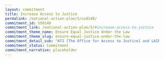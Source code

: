 ```yaml
---
layout: commitment
title: Increase Access to Justice
permalink: /national-action-plan/5/us0148/
commitment_id: US0148
commitment_link: /national-action-plan/5/#increase-access-to-justice
commitment_theme_name: Ensure Equal Justice Under the Law
commitment_theme_slug: ensure-equal-justice-under-the-law
commitment_detail_sub: "ATJ [The Office for Access to Justice] and LAIR [the White House Legal Aid Interagency Rountable] commit to continue work across agencies to increase access to justice for individuals."
commitment_status: Commitment
commitment_narrative: placeholder
---
```


